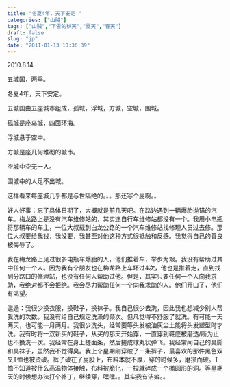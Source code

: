 ```yaml
---
title: "冬夏4年，天下安定 "
categories: ["山贼"]
tags: ["山贼","下雪的秋天","夏天","春天"]
draft: false
slug: "jp"
date: "2011-01-13 10:36:39"
---
```


2010.8.14

五城国，两季。

冬夏4年，天下安定。

五城国由五座城市组成，孤城，浮城，方城，空城，围城。

孤城是座岛城，四面环海。

浮城悬于空中。

方城是座几何堆砌的城市。

空城中空无一人。

围城中的人足不出城。

 

这样看来每座城几乎都是与世隔绝的。。。那还写个屁啊。。

好人好事：忘了具体日期了，大概就是前几天吧。在路边遇到一辆爆胎抛锚的汽车。梅龙路上是没有汽车维修站的，其实连自行车维修站都没有一个。我用小电瓶将那辆车的车主，一位大叔载到白龙公路的一个汽车维修站找修理人员过去修。那位大叔要给我钱，我没要，我甚至对他这种方式很抵触和反感。我觉得自己的善良被侮辱了。

我在梅龙路上见过很多电瓶车爆胎的人，他们推着车，举步为艰。我没有帮助过其中任何一个人。因为我有个朋友也在梅龙路上车坏过4次，他也是推着走，直到找到分路口的修理站，也没有任何人帮助过他。但是，其实只要任何一个人向我求助，我绝对都不会拒绝。我会尽力帮助任何一个向我求助的人。他们开口了，他们有渴望。

邋遢：我很少换衣服，换鞋子，换袜子。我自己很少去洗，因此我也想减少别人帮我洗的次数。我没有给自己规定洗澡的频次。但凡觉得不舒服了就洗。有可能一天两天，也可能一月两月。我很少洗头，经常要等头发被油灰尘土能将头发塑型时才洗。我有时将一双新买的鞋子，从买的那天开始穿，一直穿到鞋底被磨透/断为止也不换洗一次。我经常在身上搓面条，然后搓成球丸状弹飞。我经常闻自己的臭脚和臭袜子，虽然我不觉得臭。我上个星期刚穿破了一条裤子，最喜欢的那件黑色双叉T恤也被烫破。裤子破在了屁股上，布料本就不厚，穿的时候多，磨损而破。T恤不知道被什么高温物体接触，布料被脆化，一捏就碎成一个椭圆形的洞。等星期天的时候想办法打个补丁，继续穿，嘿嘿。。其实我有洁癖。。

